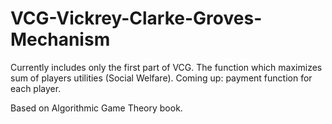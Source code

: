 # VCG-Vickrey-Clarke-Groves-Mechanism
Currently includes only the first part of VCG. The function which maximizes sum of players utilities (Social Welfare).
Coming up: payment function for each player. 

Based on Algorithmic Game Theory book. 
